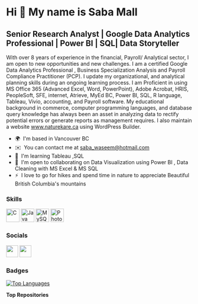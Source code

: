 Hi 👋 My name is Saba Mall
==========================

Senior Research Analyst | Google Data Analytics Professional | Power BI | SQL| Data Storyteller
-----------------------------------------------------------------------------------------------

With over 8 years of experience in the financial, Payroll/ Analytical sector, I am open to new opportunities and new challenges. I am a certified Google Data Analytics Professional , Business Specialization Analysis and Payroll Compliance Practitioner (PCP). I update my organizational, and analytical planning skills during an ongoing learning process. I am Proficient in using MS Office 365 (Advanced Excel, Word, PowerPoint), Adobe Acrobat, HRIS, PeopleSoft, SFE, internet, Atrieve, MyEd BC, Power BI, SQL, R language, Tableau, Vivio, accounting, and Payroll software. My educational background in commerce, computer programming languages, and database query knowledge has always been an asset in analyzing data to rectify potential errors or generate reports as management requires. I also maintain a website www.naturekare.ca using WordPress Builder.

* 🌍  I'm based in Vancouver BC
* ✉️  You can contact me at [saba\_waseem@hotmail.com](mailto:saba_waseem@hotmail.com)
* 🧠  I'm learning Tableau ,SQL
* 🤝  I'm open to collaborating on Data Visualization using Power BI , Data Cleaning with MS Excel & MS SQL
* ⚡  I love to go for hikes and spend time in nature to appreciate Beautiful British Columbia's mountains

### Skills


<p align="left">
<a href="https://docs.microsoft.com/en-us/cpp/?view=msvc-170" target="_blank" rel="noreferrer"><img src="https://raw.githubusercontent.com/danielcranney/readme-generator/main/public/icons/skills/c-colored.svg" width="36" height="36" alt="C" /></a>
<a href="https://www.oracle.com/java/" target="_blank" rel="noreferrer"><img src="https://raw.githubusercontent.com/danielcranney/readme-generator/main/public/icons/skills/java-colored.svg" width="36" height="36" alt="Java" /></a>
<a href="https://www.mysql.com/" target="_blank" rel="noreferrer"><img src="https://raw.githubusercontent.com/danielcranney/readme-generator/main/public/icons/skills/mysql-colored.svg" width="36" height="36" alt="MySQL" /></a>
<a href="https://www.adobe.com/uk/products/photoshop.html" target="_blank" rel="noreferrer"><img src="https://raw.githubusercontent.com/danielcranney/readme-generator/main/public/icons/skills/photoshop-colored.svg" width="36" height="36" alt="Photoshop" /></a>
</p>


### Socials

<p align="left"> <a href="https://www.github.com/sabamall" target="_blank" rel="noreferrer"><img src="https://raw.githubusercontent.com/danielcranney/readme-generator/main/public/icons/socials/github.svg" width="32" height="32" /></a> <a href="https://www.linkedin.com/in/sabapaulmall" target="_blank" rel="noreferrer"><img src="https://raw.githubusercontent.com/danielcranney/readme-generator/main/public/icons/socials/linkedin.svg" width="32" height="32" /></a></p>

### Badges

<a href="https://github.com/sabamall" align="left"><img src="https://github-readme-stats.vercel.app/api/top-langs/?username=sabamall&langs_count=10&title_color=0891b2&text_color=ffffff&icon_color=0891b2&bg_color=1c1917&hide_border=true&locale=en&custom_title=Top%20%Languages" alt="Top Languages" /></a>

<b>Top Repositories</b>

<div width="100%" align="center"></div><br /><br /><br /><br /><br /><br /><br />

